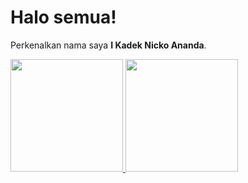 # Halo semua! 

Perkenalkan nama saya **I Kadek Nicko Ananda**.

<p align="left">
<a href="https://github.com/nickoananda">
  <img height="180em" src="https://github-readme-stats-eight-theta.vercel.app/api?username=nickoananda&show_icons=true&theme=algolia&include_all_commits=true&count_private=true"/>
  <img height="180em" src="https://github-readme-stats-eight-theta.vercel.app/api/top-langs/?username=nickoananda&layout=compact&langs_count=8&theme=algolia"/>
</a>
</p>

<!--
**NickoAnanda/NickoAnanda** is a ✨ _special_ ✨ repository because its `README.md` (this file) appears on your GitHub profile.

Here are some ideas to get you started:

- 🔭 I’m currently working on ...
- 🌱 I’m currently learning ...
- 👯 I’m looking to collaborate on ...
- 🤔 I’m looking for help with ...
- 💬 Ask me about ...
- 📫 How to reach me: ...
- 😄 Pronouns: ...
- ⚡ Fun fact: ...
-->
